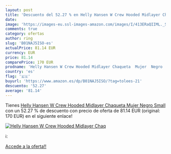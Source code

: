 ```yaml
---
layout: post
title: 'Descuento del 52.27 % en Helly Hansen W Crew Hooded Midlayer Chaq'
date: 
image: 'https://images-eu.ssl-images-amazon.com/images/I/413ERaQIIML._SL200_.jpg'
comments: true
category: ofertas
author: ring
slug: 'B01NAJ5ISO-es'
actualPrice: 81.14 EUR
currency: EUR
price: 81.14
comparePrice: 170 EUR
prodname: 'Helly Hansen W Crew Hooded Midlayer Chaqueta  Mujer  Negro  Small'
country: 'es'
flag: '🇪🇸'
buyurl: 'https://www.amazon.es/dp/B01NAJ5ISO/?tag=tolees-21'
descuento: '52.27'
average: '81.14'
---
```


Tienes [Helly Hansen W Crew Hooded Midlayer Chaqueta  Mujer  Negro  Small](https://www.amazon.es/dp/B01NAJ5ISO/?tag=tolees-21) con un 52.27 % de descuento con precio de oferta de 81.14 EUR (original: 170 EUR) en el siguiente enlace!

[![Helly Hansen W Crew Hooded Midlayer Chaq](https://images-eu.ssl-images-amazon.com/images/I/413ERaQIIML._SL200_.jpg)](https://www.amazon.es/dp/B01NAJ5ISO/?tag=tolees-21)

ℹ️:


[Accede a la oferta!!](https://www.amazon.es/dp/B01NAJ5ISO/?tag=tolees-21)
